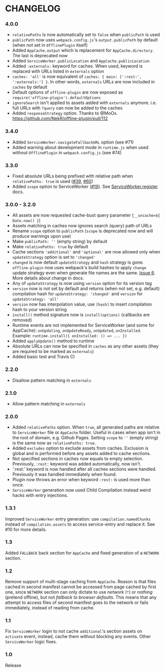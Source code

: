 # CHANGELOG

### 4.0.0

* `relativePaths` is now automatically set to `false` when `publicPath` is used
* `publicPath` now uses `webpack.config.js`'s `output.publicPath` by default (when not set in `OfflinePlugin` itself)
* Added `AppCache.output` which is replacement for `AppCache.directory`. The last is deprecated now
* Added `ServiceWorker.publicLocation` and `AppCache.publicLocation`
* Added `:externals:` keyword for caches. When used, keyword is replaced with URLs listed in `externals` option
* `caches: 'all'` is now equivalent of `caches: { main: [':rest:', ':externals:'] }`. In other words, `externals` URLs are now included in `caches` by default
* Default options of `offline-plugin` are now exposed as `require('offline-plugin').defaultOptions`
* `ignoreSearch` isn't applied to assets added with `externals` anymore. i.e. full URLs with `?query` can now be added to the caches
* Added `responseStrategy` option. Thanks to @MoOx. https://github.com/NekR/offline-plugin/pull/112


### 3.4.0

* Added `ServiceWorker.navigateFallbackURL` option (see #71)
* Added warning about development mode in `runtime.js` when used without `OfflinePlugin` in `webpack.config.js` (see #74)

### 3.3.0

* Fixed absolute URLs being prefixed with relative path when `relativePaths: true` is used ([#39](https://github.com/NekR/offline-plugin/issues/39), [#60](https://github.com/NekR/offline-plugin/issues/60))
* Added `scope` option to ServiceWorker ([#19](https://github.com/NekR/offline-plugin/issues/19)). See [ServiceWorker.register](https://developer.mozilla.org/en-US/docs/Web/API/ServiceWorkerContainer/register) docs.

### 3.0.0 - 3.2.0

* All assets are now requested cache-bust query parameter (`__uncache=${ Date.now() }`)
* Assets matching in caches now ignores search (query) path of URLs
* Rename `scope` option to `publicPath` (`scope` is deprecated now and will produce warnings upon use)
* Make `publicPath: ''` (empty string) by default
* Make `relativePaths: true` by default
* Cache sections `'additional'` and `'optional'` are now allowed only when `updateStrategy` option is set to `'changed'`
* `changed` is now default `updateStrategy` and `hash` strategy is gone. `offline-plugin` now uses webpack's build hashes to apply `change` update strategy even when generate file names are the same. [Issue 6](https://github.com/NekR/offline-plugin/issues/6). More details about change in docs.
* Any of `updateStrategy` is now using `version` option for its version tag
* `version` now is not set by default and returns (when not set, e.g. default) compilation hash for `updateStrategy: 'changed'` and `version` for `updateStrategy: 'all'`
* `version` now has interpolation value, use `[hash]` to insert compilation hash to your version string
* `install()` method signature now is `install(options)` (callbacks are removed)
* Runtime events are not implemented for ServiceWorker (and some for AppCache): `onUpdating`, `onUpdateReady`, `onUpdated`, `onInstalled`.  
  Example: `runtime.install({ onInstalled: () => ... })`
* Added `applyUpdate()` method to runtime
* Absolute URLs can now be specified in `caches` as any other assets (they are required to be marked as `externals`)
* Added basic test and Travis CI

### 2.2.0

* Disallow pattern matching in `externals`

### 2.1.0

* Allow pattern matching in `externals`

### 2.0.0

* Added `relativePaths` option. When `true`, all generated paths are relative to `ServiceWorker` file or `AppCache` folder. Useful in cases when app isn't in the root of domain, e.g. Github Pages. Setting `scope` to `''` (empty string) is the same now as `relativePaths: true`.
* Added `excludes` option to exclude assets from caches. Exclusion is global and is performed before any assets added to cache sections.
* Not specified sections in caches now equals to empty selection. Previously, `:rest:` keyword was added automatically, now isn't.
* ':rest:' keyword is now handled after all caches sections were handled. Previously it was handled immediately when found.
* Plugin now throws an error when keyword `:rest:` is used more than once.
* `ServiceWorker` generation now used Child Compilation instead weird hacks with entry injections.

### 1.3.1

Improved `ServiceWorker` entry generation: use `compilation.namedChunks` instead of `compilation.assets` to access service-entry and replace it. See #10 for more details.

### 1.3

Added `FALLBACK` back section for `AppCache` and fixed generation of a `NETWORK` section.

### 1.2

Remove support of multi-stage caching from `AppCache`. Reason is that files cached in second manifest cannot be accessed from page cached by first one, since `NETWORK` section can only dictate to use _network_ (`*`) or _nothing_ (pretend offline), but not _fallback to browser defaults_. This means that any attempt to access files of second manifest goes to the network or fails immediately, instead of reading from cache.

### 1.1

Fix `ServiceWorker` login to not cache `additional`'s section assets on `activate` event, instead, cache them without blocking any events. Other `ServiceWorker` logic fixes.

### 1.0

Release
